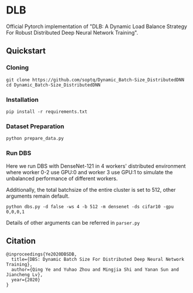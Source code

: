 # DLB

Official Pytorch implementation of "DLB: A Dynamic Load Balance Strategy For Robust Distributed Deep Neural Network Training".

## Quickstart
### Cloning
```
git clone https://github.com/soptq/Dynamic_Batch-Size_DistributedDNN
cd Dynamic_Batch-Size_DistributedDNN
```

### Installation
```
pip install -r requirements.txt
```

### Dataset Preparation
```
python prepare_data.py
```

### Run DBS
Here we run DBS with DenseNet-121 in 4 workers' distributed environment where worker 0-2 use GPU:0 and worker 3 use GPU:1 to simulate the unbalanced performance of different workers.

Additionally, the total batchsize of the entire cluster is set to 512, other arguments remain default.

```
python dbs.py -d false -ws 4 -b 512 -m densenet -ds cifar10 -gpu 0,0,0,1
```

Details of other arguments can be referred in `parser.py`

## Citation
```
@inproceedings{Ye2020DBSDB,
  title={DBS: Dynamic Batch Size For Distributed Deep Neural Network Training},
  author={Qing Ye and Yuhao Zhou and Mingjia Shi and Yanan Sun and Jiancheng Lv},
  year={2020}
}
```
